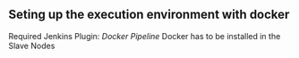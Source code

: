 ## Seting up the execution environment with docker
Required Jenkins Plugin: _Docker Pipeline_
Docker has to be installed in the Slave Nodes